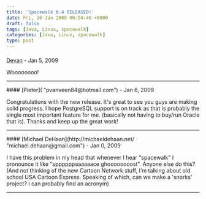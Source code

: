 ```yaml
---
title: 'Spacewalk 0.4 RELEASED!'
date: Fri, 16 Jan 2009 00:54:46 +0000
draft: false
tags: [Java, Linux, spacewalk]
categories: [Java, Linux, spacewalk]
type: post
---
```



#### 
[Devan](http://dgoodwin.dangerouslyinc.com "dgoodwin@dangerouslyinc.com") - <time datetime="2009-01-16 15:07:26">Jan 5, 2009</time>

Woooooooo!
<hr />
#### 
[Pieter]( "pvanveen84@hotmail.com") - <time datetime="2009-01-17 09:51:57">Jan 6, 2009</time>

Congratulations with the new release. It's great to see you guys are making solid progress. I hope PostgreSQL support is on track as that is probably the single most important feature for me. (basically not having to buy/run Oracle that is). Thanks and keep up the great work!
<hr />
#### 
[Michael DeHaan](http://michaeldehaan.net/ "michael.dehaan@gmail.com") - <time datetime="2009-01-18 21:03:06">Jan 0, 2009</time>

I have this problem in my head that whenever I hear "spacewalk" I pronounce it like "sppppppaaaaaace ghoooooooost". Anyone else do this? (And not thinking of the new Cartoon Network stuff, I'm talking about old school USA Cartoon Express. Speaking of which, can we make a 'snorks' project? I can probably find an acronym)
<hr />

